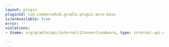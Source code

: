 ```yaml
---
layout: plugin
pluginId: com.commercehub.gradle.plugin.avro-base
isJarAvailable: true
error: ''
violations:
- {name: org/gradle/api/internal/IConventionAware, type: internal-api-usage}

---
```

